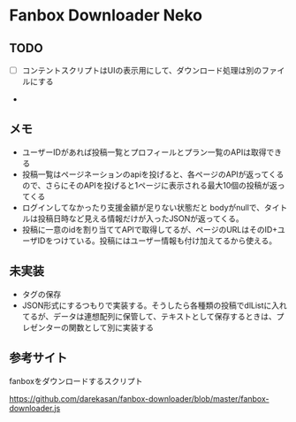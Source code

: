 # Fanbox Downloader Neko

## TODO
- [ ] コンテントスクリプトはUIの表示用にして、ダウンロード処理は別のファイルにする
- 

## メモ
* ユーザーIDがあれば投稿一覧とプロフィールとプラン一覧のAPIは取得できる
* 投稿一覧はページネーションのapiを投げると、各ページのAPIが返ってくるので、さらにそのAPIを投げると1ページに表示される最大10個の投稿が返ってくる
* ログインしてなかったり支援金額が足りない状態だと bodyがnullで、タイトルは投稿日時など見える情報だけが入ったJSONが返ってくる。
* 投稿に一意のidを割り当ててAPIで取得してるが、ページのURLはそのID+ユーザIDをつけている。投稿にはユーザー情報も付け加えてるから使える。
## 未実装
* タグの保存
* JSON形式にするつもりで実装する。そうしたら各種類の投稿でdlListに入れてるが、データは連想配列に保管して、テキストとして保存するときは、プレゼンターの関数として別に実装する


## 参考サイト

fanboxをダウンロードするスクリプト

https://github.com/darekasan/fanbox-downloader/blob/master/fanbox-downloader.js